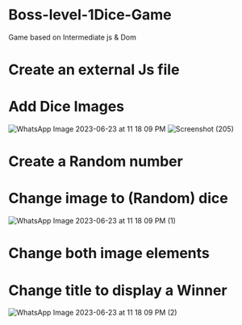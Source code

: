 # Boss-level-1Dice-Game
Game based on Intermediate js &amp; Dom
# Create an external Js file
# Add Dice Images
![WhatsApp Image 2023-06-23 at 11 18 09 PM](https://github.com/krunalbhongade/Boss-level-1Dice-Game/assets/126875304/aab811c6-1836-430f-a0fa-af8d861a3ce1)
![Screenshot (205)](https://github.com/krunalbhongade/Boss-level-1Dice-Game/assets/126875304/68a04d34-e2da-4684-bf5b-81d3f571c6e1)
# Create a Random number
# Change image to (Random) dice
![WhatsApp Image 2023-06-23 at 11 18 09 PM (1)](https://github.com/krunalbhongade/Boss-level-1Dice-Game/assets/126875304/ef365b29-5611-4348-a7f4-2e2e0a503ad2)
# Change both image elements
# Change title to display a Winner
![WhatsApp Image 2023-06-23 at 11 18 09 PM (2)](https://github.com/krunalbhongade/Boss-level-1Dice-Game/assets/126875304/f8a183c7-a83d-4487-b47d-c4b075917551)
